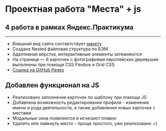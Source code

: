 # Проектная работа "Места" + js
## 4 работа в рамках Яндекс.Практикума
***
+ Внешний вид сайта соответствует [макету](https://www.figma.com/file/2cn9N9jSkmxD84oJik7xL7/JavaScript.-Sprint-4?node-id=0%3A1)
+ Создана Nested файловая структура по БЭМ
+ Адаптивная вёрстка, интерактивные элементы затемняются
+ На странице — 6 карточек с фотографиями европейских деревушек выполнены при помощи CSS Flexbox и Grid CSS
+ [Ссылка на GitHub Pages](https://saiviolet.github.io/mesto-project/)
## Добавлен функционал на JS
+ Реализовано заполнение карточек по шаблону при помощи JS
+ Добавлена возможность редактирования профиля - изменения имени и рода деятельности, а также добавления новых карточек с местами
+ Модальные окна появляются и исчезают плавно
+ Удалить или лайкнуть место - проще простого, уже реализовано =)
